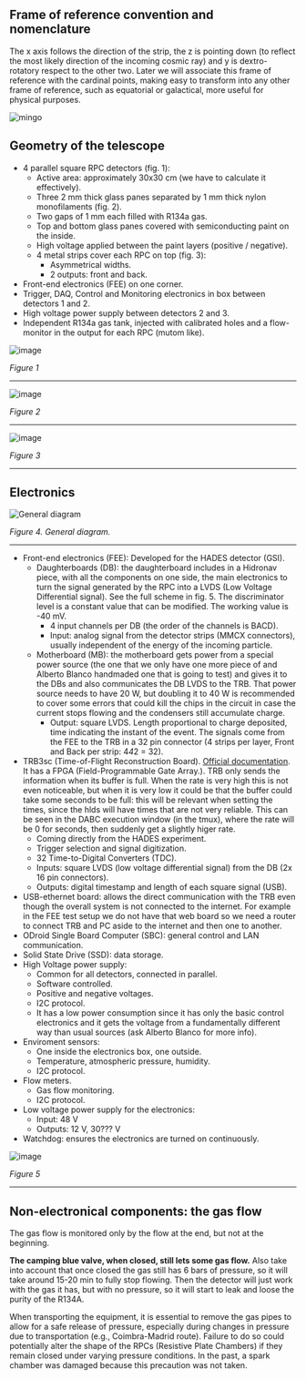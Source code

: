 ## Frame of reference convention and nomenclature

The x axis follows the direction of the strip, the z is pointing down (to reflect the most likely direction of the incoming cosmic ray) and y is dextro-rotatory respect to the other two. Later we will associate this frame of reference with the cardinal points, making easy to transform into any other frame of reference, such as equatorial or galactical, more useful for physical purposes.

![mingo](https://github.com/cayesoneira/miniTRASGO-documentation/assets/21690353/f9801f0b-73a7-4bb7-98f7-d1948eaadc27)

## Geometry of the telescope

- 4 parallel square RPC detectors (fig. 1):
    - Active area: approximately 30x30 cm (we have to calculate it effectively).
    - Three 2 mm thick glass panes separated by 1 mm thick nylon monofilaments (fig. 2).
    - Two gaps of 1 mm each filled with R134a gas.
    - Top and bottom glass panes covered with semiconducting paint on the inside.
    - High voltage applied between the paint layers (positive / negative).
    - 4 metal strips cover each RPC on top (fig. 3):
        - Asymmetrical widths.
        - 2 outputs: front and back.
- Front-end electronics (FEE) on one corner.
- Trigger, DAQ, Control and Monitoring electronics in box between detectors 1 and 2.
- High voltage power supply between detectors 2 and 3.
- Independent R134a gas tank, injected with calibrated holes and a flow-monitor in the output for each RPC (mutom like).

![image](https://github.com/cayesoneira/miniTRASGO/assets/21690353/0b2716cf-5745-44cd-9137-250d9f6d70d8)

_Figure 1_

---

![image](https://github.com/cayesoneira/miniTRASGO/assets/93153458/3c83d2de-22cb-4d7d-b89d-8f52a7710ed9)

_Figure 2_

---

![image](https://github.com/cayesoneira/miniTRASGO/assets/93153458/8e34e594-e490-4610-9654-66b07d65f65d)

_Figure 3_

---

## Electronics
![General diagram](https://github.com/cayesoneira/miniTRASGO/assets/21690353/86c4fdca-18d2-4233-8ca4-95511cd59bbe)

_Figure 4. General diagram._

---

- Front-end electronics (FEE): Developed for the HADES detector (GSI).
    - Daughterboards (DB): the daughterboard includes in a Hidronav piece, with all the components on one side, the main electronics to turn the signal generated by the RPC into a LVDS (Low Voltage Differential signal). See the full scheme in fig. 5. The discriminator level is a constant value that can be modified. The working value is -40 mV.
        - 4 input channels per DB (the order of the channels is BACD).
        - Input: analog signal from the detector strips (MMCX connectors), usually independent of the energy of the incoming particle.
    - Motherboard (MB): the motherboard gets power from a special power source (the one that we only have one more piece of and Alberto Blanco handmaded one that is going to test) and gives it to the DBs and also communicates the DB LVDS to the TRB. That power source needs to have 20 W, but doubling it to 40 W is recommended to cover some errors that could kill the chips in the circuit in case the current stops flowing and the condensers still accumulate charge.
        - Output: square LVDS. Length proportional to charge deposited, time indicating the instant of the event. The signals come from the FEE to the TRB in a 32 pin connector (4 strips per layer, Front and Back per strip: 4*4*2 = 32).
- TRB3sc (Time-of-Flight Reconstruction Board). [Official documentation](http://jspc29.x-matter.uni-frankfurt.de/docu/trb3docu.pdf). It has a FPGA (Field-Programmable Gate Array.). TRB only sends the information when its buffer is full. When the rate is very high this is not even noticeable, but when it is very low it could be that the buffer could take some seconds to be full: this will be relevant when setting the times, since the hlds will have times that are not very reliable. This can be seen in the DABC execution window (in the tmux), where the rate will be 0 for seconds, then suddenly get a slightly higer rate.
    - Coming directly from the HADES experiment.
    - Trigger selection and signal digitization.
    - 32 Time-to-Digital Converters (TDC).
    - Inputs: square LVDS (low voltage differential signal) from the DB (2x 16 pin connectors).
    - Outputs: digital timestamp and length of each square signal (USB).
- USB-ethernet board: allows the direct communication with the TRB even though the overall system is not connected to the internet. For example in the FEE test setup we do not have that web board so we need a router to connect TRB and PC aside to the internet and then one to another.
- ODroid Single Board Computer (SBC): general control and LAN communication.
- Solid State Drive (SSD): data storage.
- High Voltage power supply:
    - Common for all detectors, connected in parallel.
    - Software controlled.
    - Positive and negative voltages.
    - I2C protocol.
    - It has a low power consumption since it has only the basic control electronics and it gets the voltage from a fundamentally different way than usual sources (ask Alberto Blanco for more info).
- Enviroment sensors:
    - One inside the electronics box, one outside.
    - Temperature, atmospheric pressure, humidity.
    - I2C protocol.
- Flow meters.
    - Gas flow monitoring.
    - I2C protocol.
- Low voltage power supply for the electronics:
    - Input: 48 V
    - Outputs: 12 V, 30??? V
- Watchdog: ensures the electronics are turned on continuously.

![image](https://github.com/cayesoneira/miniTRASGO/assets/93153458/95f912cf-b274-4cfb-8519-419436ef5dd8)

_Figure 5_

---

## Non-electronical components: the gas flow
The gas flow is monitored only by the flow at the end, but not at the beginning.

**The camping blue valve, when closed, still lets some gas flow.** Also take into account that once closed the gas still has 6 bars of pressure, so it will take around 15-20 min to fully stop flowing. Then the detector will just work with the gas it has, but with no pressure, so it will start to leak and loose the purity of the R134A.

When transporting the equipment, it is essential to remove the gas pipes to allow for a safe release of pressure, especially during changes in pressure due to transportation (e.g., Coimbra-Madrid route). Failure to do so could potentially alter the shape of the RPCs (Resistive Plate Chambers) if they remain closed under varying pressure conditions. In the past, a spark chamber was damaged because this precaution was not taken.
